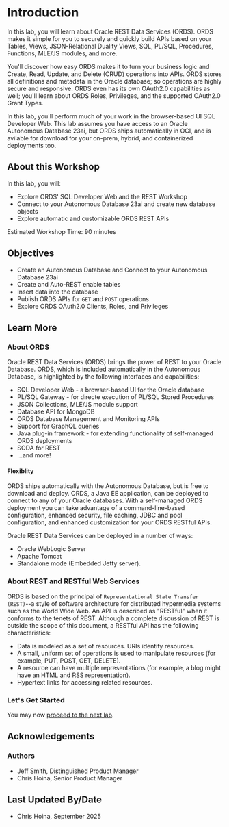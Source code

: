 # Introduction

In this lab, you will learn about Oracle REST Data Services (ORDS). ORDS makes it simple for you to securely and quickly build APIs based on your Tables, Views, JSON-Relational Duality Views, SQL, PL/SQL, Procedures, Functions, MLE/JS modules, and more. 

You'll discover how easy ORDS makes it to turn your business logic and Create, Read, Update, and Delete (CRUD) operations into APIs. ORDS stores all definitions and metadata in the Oracle database; so operations are highly secure and responsive. ORDS even has its own OAuth2.0 capabilities as well; you'll learn about ORDS Roles, Privileges, and the supported OAuth2.0 Grant Types. 

In this lab, you'll perform much of your work in the browser-based UI SQL Developer Web. This lab assumes you have access to an Oracle Autonomous Database 23ai, but ORDS ships automatically in OCI, and is avilable for download for your on-prem, hybrid, and containerized deployments too.

## About this Workshop

In this lab, you will:

- Explore ORDS' SQL Developer Web and the REST Workshop
- Connect to your Autonomous Database 23ai and create new database objects
- Explore automatic and customizable ORDS REST APIs

<!-- [Video overview explaining the many features of ORDS](youtube:rvxTbTuUm5k) -->

<!-- <if type="odbw">If you would like to watch us demo the workshop, click [here](https://youtu.be/t0MkIxMKhDo).</if> -->

Estimated Workshop Time: 90 minutes

## Objectives

- Create an Autonomous Database and Connect to your Autonomous Database 23ai
- Create and Auto-REST enable tables
- Insert data into the database
- Publish ORDS APIs for `GET` and `POST` operations
- Explore ORDS OAuth2.0 Clients, Roles, and Privileges

## Learn More

### About ORDS

Oracle REST Data Services (ORDS) brings the power of REST to your Oracle Database. ORDS, which is included automatically in the Autonomous Database, is highlighted by the following interfaces and capabilities: 

- SQL Developer Web - a browser-based UI for the Oracle database
- PL/SQL Gateway - for directe execution of PL/SQL Stored Procedures
- JSON Collections, MLE/JS module support
- Database API for MongoDB 
- ORDS Database Management and Monitoring APIs
- Support for GraphQL queries
- Java plug-in framework - for extending functionality of self-managed ORDS deployments
- SODA for REST
- ...and more!

#### Flexiblity

ORDS ships automatically with the Autonomous Database, but is free to download and deploy. ORDS, a Java EE application, can be deployed to connect to any of your Oracle databases. With a self-managed ORDS deployment you can take advantage of a command-line-based configuration, enhanced security, file caching, JDBC and pool configuration, and enhanced customization for your ORDS RESTful APIs. 

Oracle REST Data Services can be deployed in a number of ways: 
- Oracle WebLogic Server
- Apache Tomcat
- Standalone mode (Embedded Jetty server).

### About REST and RESTful Web Services

ORDS is based on the principal of `Representational State Transfer (REST)`--a style of software architecture for distributed hypermedia systems such as the World Wide Web. An API is described as "RESTful" when it conforms to the tenets of REST. Although a complete discussion of REST is outside the scope of this document, a RESTful API has the following characteristics:

- Data is modeled as a set of resources. URIs identify resources.
- A small, uniform set of operations is used to manipulate resources (for example, PUT, POST, GET, DELETE).
- A resource can have multiple representations (for example, a blog might have an HTML and RSS representation).
- Hypertext links for accessing related resources.

### Let's Get Started

You may now [proceed to the next lab](#next).

## Acknowledgements

### Authors

- Jeff Smith, Distinguished Product Manager
- Chris Hoina, Senior Product Manager

## Last Updated By/Date

- Chris Hoina, September 2025
